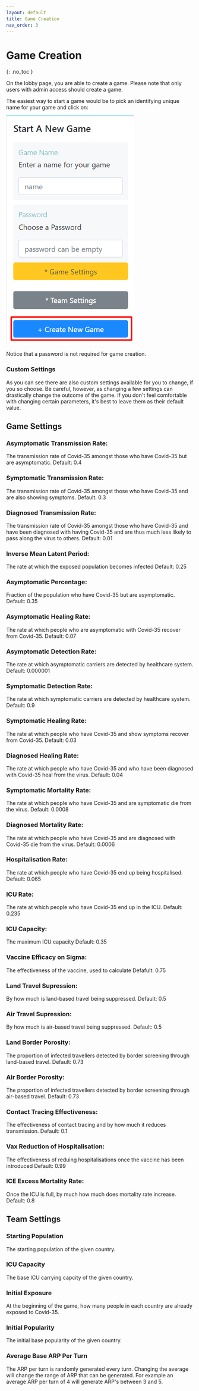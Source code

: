 ```yaml
---
layout: default
title: Game Creation
nav_order: 3
---
```


# Game Creation
{: .no_toc }

On the lobby page, you are able to create a game. Please note that only users with admin access should create a game.

The easiest way to start a game would be to pick an identifying unique name for your game and click on:


![Create Game](https://github.com/CodyCodingCode/Covid-35/blob/gh-pages/assets/images/create_new_game.png?raw=true)


Notice that a password is not required for game creation.

### Custom Settings

As you can see there are also custom settings available for you to change, if you so choose. Be careful, however, as changing a few settings can drastically
change the outcome of the game. If you don't feel comfortable with changing certain parameters, it's best to leave them as their default value. 

## Game Settings
### Asymptomatic Transmission Rate:
The transmission rate of Covid-35 amongst those who have Covid-35 but are asymptomatic.
Default: 0.4

### Symptomatic Transmission Rate:
The transmission rate of Covid-35 amongst those who have Covid-35 and are also showing symptoms.
Default: 0.3

### Diagnosed Transmission Rate:
The transmission rate of Covid-35 amongst those who have Covid-35 and have been diagnosed with
having Covid-35 and are thus much less likely to pass along the virus to others.
Default: 0.01

### Inverse Mean Latent Period:
The rate at which the exposed population becomes infected
Default: 0.25

### Asymptomatic Percentage:
Fraction of the population who have Covid-35 but are asymptomatic.
Default: 0.35

### Asymptomatic Healing Rate:
The rate at which people who are asymptomatic with Covid-35 recover from Covid-35.
Default: 0.07

### Asymptomatic Detection Rate:
The rate at which asymptomatic carriers are detected by healthcare system.
Default: 0.000001

### Symptomatic Detection Rate:
The rate at which symptomatic carriers are detected by healthcare system.
Default: 0.9

### Symptomatic Healing Rate:
The rate at which people who have Covid-35 and show symptoms recover from Covid-35.
Default: 0.03

### Diagnosed Healing Rate:
The rate at which people who have Covid-35 and who have been diagnosed with Covid-35 heal from the virus.
Default: 0.04

### Symptomatic Mortality Rate:
The rate at which people who have Covid-35 and are symptomatic die from the virus.
Default: 0.0008

### Diagnosed Mortality Rate:
The rate at which people who have Covid-35 and are diagnosed with Covid-35 die from the virus.
Default: 0.0006

### Hospitalisation Rate:
The rate at which people who have Covid-35 end up being hospitalised.
Default: 0.065

### ICU Rate:
The rate at which people who have Covid-35 end up in the ICU.
Default: 0.235

### ICU Capacity:
The maximum ICU capacity
Default: 0.35

### Vaccine Efficacy on Sigma:
The effectiveness of the vaccine, used to calculate 
Defafult: 0.75

### Land Travel Supression:
By how much is land-based travel being suppressed.
Default: 0.5

### Air Travel Supression:
By how much is air-based travel being suppressed.
Default: 0.5

### Land Border Porosity:
The proportion of infected travellers detected by border screening through land-based travel.
Default: 0.73

### Air Border Porosity:
The proportion of infected travellers detected by border screening through air-based travel.
Default: 0.73

### Contact Tracing Effectiveness:
The effectiveness of contact tracing and by how much it reduces transmission.
Default: 0.1

### Vax Reduction of Hospitalisation:
The effectiveness of reduing hospitalisations once the vaccine has been introduced
Default: 0.99

### ICE Excess Mortality Rate:
Once the ICU is full, by much how much does mortality rate increase.
Default: 0.8

## Team Settings

### Starting Population
The starting population of the given country. 

### ICU Capacity
The base ICU carrying capcity of the given country.

### Initial Exposure
At the beginning of the game, how many people in each country are already exposed to Covid-35.

### Initial Popularity
The initial base popularity of the given country.

### Average Base ARP Per Turn
The ARP per turn is randomly generated every turn. Changing the average will change the range of ARP that can be generated. For example an average ARP per turn of 4 will generate ARP's between 3 and 5.
